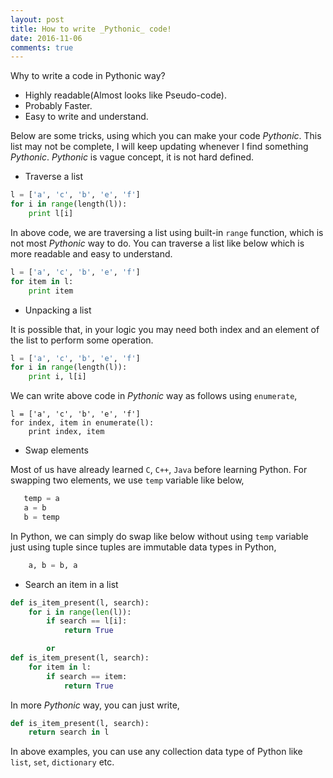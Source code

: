 ```yaml
---
layout: post
title: How to write _Pythonic_ code!
date: 2016-11-06
comments: true
---
```


Why to write a code in Pythonic way?
* Highly readable(Almost looks like Pseudo-code).
* Probably Faster.
* Easy to write and understand.


Below are some tricks, using which you can make your code _Pythonic_.
This list may not be complete, I will keep updating whenever I find 
something _Pythonic_. _Pythonic_ is vague concept, it is not hard 
defined.

* Traverse a list
```python
l = ['a', 'c', 'b', 'e', 'f']
for i in range(length(l)):
    print l[i]
```
In above code, we are traversing a list using built-in `range` function,
which is not most _Pythonic_ way to do. You can traverse a list like
below which is more readable and easy to understand.
 
```python
l = ['a', 'c', 'b', 'e', 'f']
for item in l:
    print item
```

* Unpacking a list

It is possible that, in your logic you may need both index and an 
element of the list to perform some operation.
```python
l = ['a', 'c', 'b', 'e', 'f']
for i in range(length(l)):
    print i, l[i]
```
We can write above code in _Pythonic_ way as follows using `enumerate`,
```
l = ['a', 'c', 'b', 'e', 'f']
for index, item in enumerate(l):
    print index, item
```

* Swap elements

Most of us have already learned `C`, `C++`, `Java` before learning 
Python. For swapping two elements, we use `temp` variable like below,
```python
   temp = a
   a = b
   b = temp
```
In Python, we can simply do swap like below without using `temp` variable
just using tuple since tuples are immutable data types in Python,
```python
    a, b = b, a
```

* Search an item in a list

```python
def is_item_present(l, search):
    for i in range(len(l)):
        if search == l[i]:
            return True

        or 
def is_item_present(l, search):
    for item in l:
        if search == item:
            return True
```
In more _Pythonic_ way, you can just write,
```python
def is_item_present(l, search):
    return search in l
```
In above examples, you can use any collection data type of Python like
`list`, `set`, `dictionary` etc.



